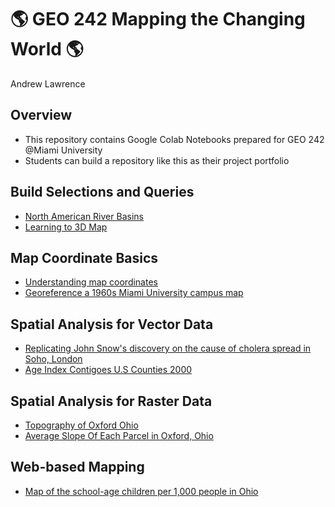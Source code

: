 # :earth_americas: GEO 242 Mapping the Changing World :earth_americas:

Andrew Lawrence

## Overview
- This repository contains Google Colab Notebooks prepared for GEO 242 @Miami University
- Students can build a repository like this as their project portfolio

## Build Selections and Queries
- [North American River Basins](https://colab.research.google.com/drive/1bg3MVRLi0FdjL_IkWcVCNqfM6ZCssEAh#scrollTo=WVs4J1jQbESU)
- [Learning to 3D Map](https://github.com/Dlawrence58/GEO-242-First-Project/blob/main/3d%20Mapping/IMG_8648.jpg)

## Map Coordinate Basics
- [Understanding map coordinates](https://github.com/Dlawrence58/GEO-242-First-Project/blob/main/map-coordinate-basic/understanding-coordinates.ipynb)
- [Georeference a 1960s Miami University campus map](https://github.com/Dlawrence58/GEO-242-First-Project/blob/main/map-coordinate-basic/understanding-coordinates.ipynb)


## Spatial Analysis for Vector Data
- [Replicating John Snow's discovery on the cause of cholera spread in Soho, London](https://github.com/Dlawrence58/GEO-242-First-Project/blob/main/spatial-analysis/Spatial%20analysis%20week_10_assignment_template.ipynb)
- [Age Index Contigoes U.S Counties 2000](https://github.com/Dlawrence58/GEO-242-First-Project/blob/main/Basic-Mapping/age-index-mapping.ipynb)

## Spatial Analysis for Raster Data
- [Topography of Oxford Ohio](https://github.com/Dlawrence58/GEO-242-First-Project/blob/main/Raster%20Image%20Analysis/Topography%20of%20Oxford%2C%20OH.png)
- [Average Slope Of Each Parcel in Oxford, Ohio](https://colab.research.google.com/drive/16vo7RFsXvRFC0NtYfMhTnkc5AY0OBUGs#scrollTo=wkJqun7umRRk)
  
## Web-based Mapping
- [Map of the school-age children per 1,000 people in Ohio](https://colab.research.google.com/drive/13uKLOozTKMMiwCCJ4zNrPhQcLMItSC2K#scrollTo=knQezaT0XILw)

